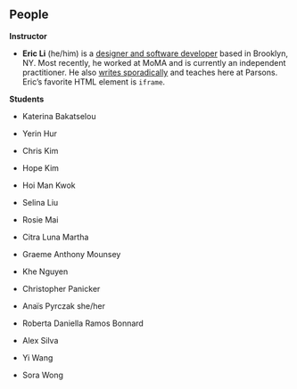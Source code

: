 ## People

**Instructor**

- **Eric Li** (he/him) is a [designer and software developer](https://eric.young.li/) based in Brooklyn, NY. Most recently, he worked at MoMA and is currently an independent practitioner. He also [writes sporadically](https://www.moma.org/magazine/articles/677) and teaches here at Parsons. Eric’s favorite HTML element is `iframe`.

**Students**

- Katerina Bakatselou

- Yerin Hur

- Chris Kim

- Hope Kim

- Hoi Man Kwok 

- Selina Liu

- Rosie Mai

- Citra Luna Martha

- Graeme Anthony Mounsey

- Khe Nguyen

- Christopher Panicker

- Anaïs Pyrczak she/her

- Roberta Daniella Ramos Bonnard

- Alex Silva

- Yi Wang

- Sora Wong